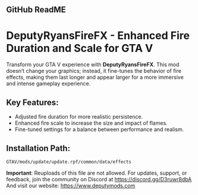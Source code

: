 ## GitHub ReadME

# DeputyRyansFireFX - Enhanced Fire Duration and Scale for GTA V

Transform your GTA V experience with **DeputyRyansFireFX**. This mod doesn’t change your graphics; instead, it fine-tunes the behavior of fire effects, making them last longer and appear larger for a more immersive and intense gameplay experience.

## Key Features:
- Adjusted fire duration for more realistic persistence.
- Enhanced fire scale to increase the size and impact of flames.
- Fine-tuned settings for a balance between performance and realism.

## Installation Path:
`GTAV/mods/update/update.rpf/common/data/effects`

**Important**: Reuploads of this file are not allowed. For updates, support, or feedback, join the community on Discord at https://discord.gg/D3ruwr8dbA
And visit our website: https://www.deputymods.com
